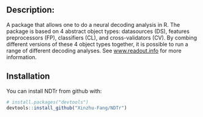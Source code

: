 
<!-- README.md is generated from README.Rmd. Please edit that file -->
Description:
------------

A package that allows one to do a neural decoding analysis in R. The package is based on 4 abstract object types: datasources (DS), features preprocessors (FP), classifiers (CL), and cross-validators (CV). By combing different versions of these 4 object types together, it is possible to run a range of different decoding analyses. See www.readout.info for more information.

Installation
------------

You can install NDTr from github with:

``` r
# install.packages("devtools")
devtools::install_github("Xinzhu-Fang/NDTr")
```
